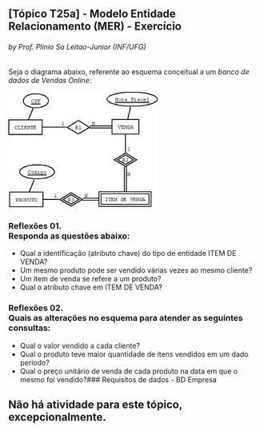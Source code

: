 ## [Tópico T25a] - Modelo Entidade Relacionamento (MER) - Exercício
###### *by Prof. Plinio Sa Leitao-Junior (INF/UFG)*

Seja o diagrama abaixo, referente ao esquema conceitual a um _banco de dados de Vendas Online_:

<img src="../media/fig-der-vendas-1.jpg" width="300">

### **Reflexões 01.**<br>Responda as questões abaixo:
   - Qual a identificação (atributo chave) do tipo de entidade ITEM DE VENDA?
   - Um mesmo produto pode ser vendido várias vezes ao mesmo cliente?
   - Um item de venda se refere a um produto?
   - Qual o atributo chave em ITEM DE VENDA?

### **Reflexões 02.**<br>Quais as alterações no esquema para atender as seguintes consultas:
   - Qual o valor vendido a cada cliente?
   - Qual o produto teve maior quantidade de itens vendidos em um dado período?
   - Qual o preço unitário de venda de cada produto na data em que o mesmo foi vendido?### Requisitos de dados - BD Empresa

## Não há atividade para este tópico, excepcionalmente.
